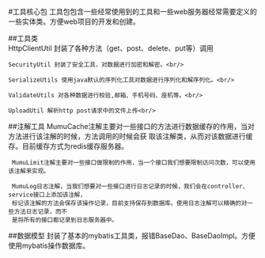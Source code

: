 #工具核心包
工具包包含一些经常使用到的工具和一些web服务器经常需要定义的一些实体类。方便web项目的开发和创建。

##工具类 <br/>
    HttpClientUtil 封装了各种方法（get、post、delete、put等）调用<br/>
    
    SecurityUtil 封装了安全工具，对数据进行加密和解密。<br/>
    
    SerializeUtils 使用java默认的序列化工具对数据进行序列化和解序列化。<br/>
    
    ValidateUtils 对各种数据进行校验,邮箱、手机号码、座机等。<br/>
    
    UploadUtil 解析http post请求中的文件上传<br/>

##注解工具
     MumuCache注解主要对一些接口的方法进行数据缓存的作用，当对方法进行该注解的时候，方法调用的时候会获
     取该注解类，从而对该数据进行缓存。目前缓存方式为redis缓存服务器。

     MumuLimit注解主要对一些接口做限制的作用，当一个接口我们想要限制访问次数，可以使用该注解来实现。

     MumuLog日志注解，当我们想要对一些接口进行日志记录的时候，我们会在controller、service接口上添加该注解，
     标记该注解的方法会保存该操作记录，目前支持保存到数据库。使用日志注解可以精确的对一些方法日志记录，而不
     是将所有的接口都记录到日志服务器中。
     
##数据模型
    封装了基本的mybatis工具类，报错BaseDao、BaseDaoImpl。方便使用mybatis操作数据库。
